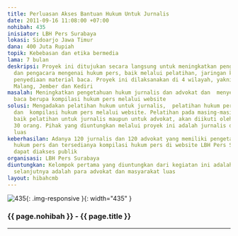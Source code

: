 ```yaml
---
title: Perluasan Akses Bantuan Hukum Untuk Jurnalis
date: 2011-09-16 11:08:00 +07:00
nohibah: 435
inisiator: LBH Pers Surabaya
lokasi: Sidoarjo Jawa Timur
dana: 400 Juta Rupiah
topik: Kebebasan dan etika bermedia
lama: 7 bulan
deskripsi: Proyek ini ditujukan secara langsung untuk meningkatkan pengetahuan jurnalis
  dan pengacara mengenai hukum pers, baik melalui pelatihan, jaringan kerja maupun
  penyediaan material baca. Proyek ini dilaksanakan di 4 wilayah, yakni Surabaya,
  Malang, Jember dan Kediri
masalah: Meningkatkan pengetahuan hukum jurnalis dan advokat dan  menyediakan material
  baca berupa kompilasi hukum pers melalui website
solusi: Mengadakan pelatihan hukum untuk jurnalis,  pelatihan hukum pers untuk advokat,
  dan  kompilasi hukum pers melalui website. Pelatihan pada masing-masing wilayah,
  baik pelatihan untuk jurnalis maupun untuk advokat, akan diikuti oleh peserta sebanyak
  30 orang. Pihak yang diuntungkan melalui proyek ini adalah jurnalis dan masyarakat
  luas
keberhasilan: Adanya 120 jurnalis dan 120 advokat yang memiliki pengetahuan mengenai
  hukum pers dan tersedianya kompilasi hukum pers di website LBH Pers Surabaya yang
  dapat diakses publik
organisasi: LBH Pers Surabaya
diuntungkan: Kelompok pertama yang diuntungkan dari kegiatan ini adalah jurnalis.
  selanjutnya adalah para advokat dan masyarakat luas
layout: hibahcmb
---
```


![435](/static/img/hibahcmb/435.png){: .img-responsive }{: width="435" }

### {{ page.nohibah }} - {{ page.title }}

---
